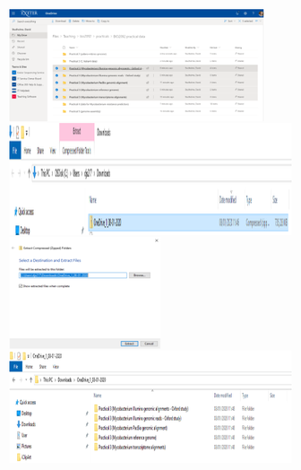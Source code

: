 
<img src="./media/image1.png" height="200"/>

<img src="./media/image2.PNG" height="200"/>

<img src="./media/image3.PNG" height="200"/>

<img src="./media/image4.PNG" height="200"/>
